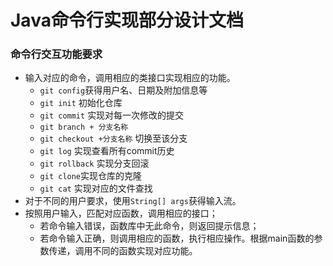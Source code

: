 #  Java命令行实现部分设计文档

### 命令行交互功能要求

- 输入对应的命令，调用相应的类接口实现相应的功能。
  - `git config`获得用户名、日期及附加信息等
  - `git init` 初始化仓库
  - `git commit` 实现对每一次修改的提交
  - `git branch + 分支名称`
  - `git checkout +分支名称` 切换至该分支
  - `git log` 实现查看所有commit历史
  - `git rollback` 实现分支回滚
  - `git clone`实现仓库的克隆
  - `git cat` 实现对应的文件查找
- 对于不同的用户要求，使用`String[] args`获得输入流。
- 按照用户输入，匹配对应函数，调用相应的接口；
  - 若命令输入错误，函数库中无此命令，则返回提示信息；
  - 若命令输入正确，则调用相应的函数，执行相应操作。根据main函数的参数传递，调用不同的函数实现对应功能。